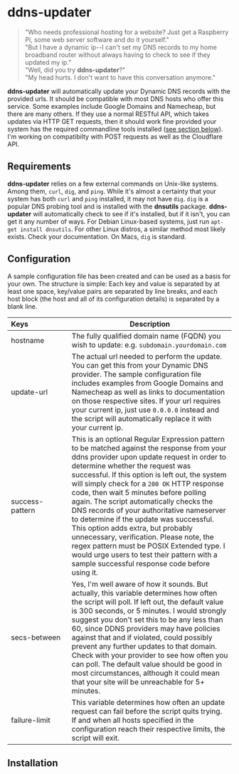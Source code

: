 # ddns-updater
> "Who needs professional hosting for a website? Just get a Raspberry Pi, some web server software and do it yourself."  
> "But I have a dynamic ip--I can't set my DNS records to my home broadband router without always having to check to see if they updated my ip."  
> "Well, did you try **ddns-updater**?"  
> "My head hurts. I don't want to have this conversation anymore."

**ddns-updater** will automatically update your Dynamic DNS records with the provided urls. It should be compatible with most DNS hosts who offer this service. Some examples include Google Domains and Namecheap, but there are many others. If they use a normal RESTful API, which takes updates via HTTP GET requests, then it should work fine provided your system has the required commandline tools installed ([see section below](#requirements)). I'm working on compatibilty with POST requests as well as the Cloudflare API.

## Requirements
**ddns-updater** relies on a few external commands on Unix-like systems. Among them, `curl`, `dig`, and `ping`. While it's almost a certainty that your system has both `curl` and `ping` installed, it may not have `dig`. `dig` is a popular DNS probing tool and is installed with the **dnsutils** package. **ddns-updater** will automatically check to see if it's installed, but if it isn't, you can get it any number of ways. For Debian Linux-based systems, just run `apt-get install dnsutils`. For other Linux distros, a similar method most likely exists. Check your documentation. On Macs, `dig` is standard.

## Configuration
A sample configuration file has been created and can be used as a basis for your own. The structure is simple: Each key and value is separated by at least one space, key/value pairs are separated by line breaks, and each host block (the host and all of its configuration details) is separated by a blank line.

Keys&nbsp;&nbsp;&nbsp;&nbsp;&nbsp;&nbsp;&nbsp;&nbsp;&nbsp;&nbsp;&nbsp;&nbsp;&nbsp;&nbsp;&nbsp;&nbsp;&nbsp;&nbsp;&nbsp; | Description 
--- |--- 
hostname | The fully qualified domain name (FQDN) you wish to update: e.g. `subdomain.yourdomain.com`
update-url | The actual url needed to perform the update. You can get this from your Dynamic DNS provider. The sample configuration file includes examples from Google Domains and Namecheap as well as links to documentation on those respective sites. If your url requires your current ip, just use `0.0.0.0` instead and the script will automatically replace it with your current ip.
success-pattern | This is an optional Regular Expression pattern to be matched against the response from your ddns provider upon update request in order to determine whether the request was successful. If this option is left out, the system will simply check for a `200 OK` HTTP response code, then wait 5 minutes before polling again. The script automatically checks the DNS records of your authoritative nameserver to determine if the update was successful. This option adds extra, but probably unnecessary, verification. Please note, the regex pattern must be POSIX Extended type. I would urge users to test their pattern with a sample successful response code before using it.
secs-between | Yes, I'm well aware of how it sounds. But actually, this variable determines how often the script will poll. If left out, the default value is 300 seconds, or 5 minutes. I would strongly suggest you don't set this to be any less than 60, since DDNS providers may have policies against that and if violated, could possibly prevent any further updates to that domain. Check with your provider to see how often you can poll. The default value should be good in most circumstances, although it could mean that your site will be unreachable for 5+ minutes.
failure-limit | This variable determines how often an update request can fail before the script quits trying. If and when all hosts specified in the configuration reach their respective limits, the script will exit.


## Installation
